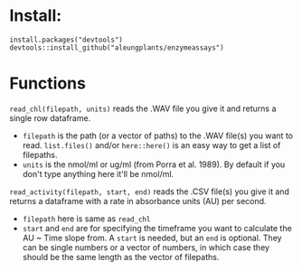 # Install:
```
install.packages("devtools")
devtools::install_github("aleungplants/enzymeassays")
```

# Functions
`read_chl(filepath, units)` reads the .WAV file you give it and returns a single row dataframe. 
- `filepath` is the path (or a vector of paths) to the .WAV file(s) you want to read. `list.files()` and/or `here::here()` is an easy way to get a list of filepaths.
- `units` is the nmol/ml or ug/ml (from Porra et al. 1989). By default if you don't type anything here it'll be nmol/ml. 

`read_activity(filepath, start, end)` reads the .CSV file(s) you give it and returns a dataframe with a rate in absorbance units (AU) per second.
- `filepath` here is same as `read_chl`
- `start` and `end` are for specifying the timeframe you want to calculate the AU ~ Time slope from. A `start` is needed, but an `end` is optional. They can be single numbers or a vector of numbers, in which case they should be the same length as the vector of filepaths.
